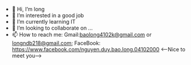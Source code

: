 - 👋 Hi, I’m long
- 👀 I’m interested in a good job
- 🌱 I’m currently learning IT
- 💞️ I’m looking to collaborate on ...
- 📫 How to reach me:
       Gmail:baolong4102k@gmail.com or longndb218@gmail.com;
       FaceBook: https://www.facebook.com/nguyen.duy.bao.long.04102000
<--Nice to meet you-->

